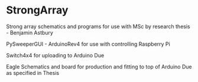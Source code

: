 # StrongArray
Strong array schematics and programs for use with MSc by research thesis - Benjamin Astbury

PySweeperGUI - ArduinoRev4 for use with controlling Raspberry Pi

Switch4x4 for uploading to Arduino Due

Eagle Schematics and board for production and fitting to top of Arduino Due as specified in Thesis
